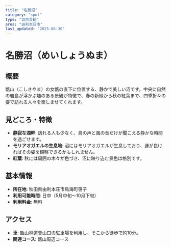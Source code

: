 ```yaml
---
title: "名勝沼"
category: "spot"
type: "自然景観"
area: "由利本荘市"
last_updated: "2025-06-30"
---
```


# 名勝沼（めいしょうぬま）

## 概要
甑山（こしきやま）の女甑の直下に位置する、静かで美しい沼です。中央に自然の岩島が浮かぶ趣のある景観が特徴で、春の新緑から秋の紅葉まで、四季折々の姿で訪れる人々を楽しませてくれます。

## 見どころ・特徴
- **静寂な湖畔**: 訪れる人も少なく、鳥の声と風の音だけが聞こえる静かな時間を過ごせます。
- **モリアオガエルの生息地**: 沼にはモリアオガエルが生息しており、運が良ければその姿を観察できるかもしれません。
- **紅葉**: 秋には周囲の木々が色づき、沼に映り込む景色は格別です。

## 基本情報
- **所在地**: 秋田県由利本荘市鳥海町笹子
- **利用可能時間**: 日中（5月中旬～10月下旬）
- **利用料金**: 無料

## アクセス
- **車**: 甑山林道登山口の駐車場を利用し、そこから徒歩で約10分。
- **関連コース**: 甑山周辺コース